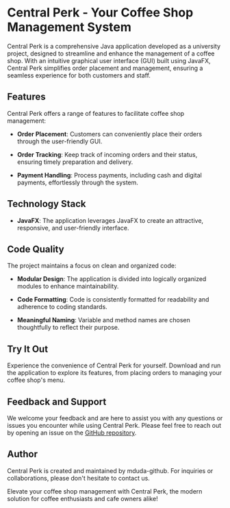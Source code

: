 # Central Perk - Your Coffee Shop Management System

Central Perk is a comprehensive Java application developed as a university project, designed to streamline and enhance the management of a coffee shop. With an intuitive graphical user interface (GUI) built using JavaFX, Central Perk simplifies order placement and management, ensuring a seamless experience for both customers and staff.

## Features

Central Perk offers a range of features to facilitate coffee shop management:

- **Order Placement**: Customers can conveniently place their orders through the user-friendly GUI.

- **Order Tracking**: Keep track of incoming orders and their status, ensuring timely preparation and delivery.

- **Payment Handling**: Process payments, including cash and digital payments, effortlessly through the system.

## Technology Stack

- **JavaFX**: The application leverages JavaFX to create an attractive, responsive, and user-friendly interface.

## Code Quality

The project maintains a focus on clean and organized code:

- **Modular Design**: The application is divided into logically organized modules to enhance maintainability.

- **Code Formatting**: Code is consistently formatted for readability and adherence to coding standards.

- **Meaningful Naming**: Variable and method names are chosen thoughtfully to reflect their purpose.

## Try It Out

Experience the convenience of Central Perk for yourself. Download and run the application to explore its features, from placing orders to managing your coffee shop's menu.

## Feedback and Support

We welcome your feedback and are here to assist you with any questions or issues you encounter while using Central Perk. Please feel free to reach out by opening an issue on the [GitHub repository](https://github.com/mduda-github/CentralPerk).

## Author

Central Perk is created and maintained by mduda-github. For inquiries or collaborations, please don't hesitate to contact us.

Elevate your coffee shop management with Central Perk, the modern solution for coffee enthusiasts and cafe owners alike!

